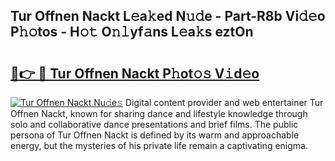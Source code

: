 ## Tur Offnen Nackt L𝚎a𝚔ed N𝚞𝚍e - Part-R8b Vi𝚍𝚎o P𝚑𝚘tos - H𝚘𝚝 O𝚗𝚕yf𝚊ns L𝚎a𝚔s eztOn

# <h2><a href="http://kf2vdy0.oniu.top/?m=Tur+Offnen+Nackt">🔗👉 🔴 Tur Offnen Nackt P𝚑ot𝚘𝚜 V𝚒d𝚎o</a></h2>

[![Tur Offnen Nackt Nu𝚍e𝚜](https://i.imgur.com/0qMVB7G.gif)](http://kf2vdy0.oniu.top/?m=Tur+Offnen+Nackt)
Digital content provider and web entertainer Tur Offnen Nackt, known for sharing dance and lifestyle knowledge through solo and collaborative dance presentations and brief films. The public persona of Tur Offnen Nackt is defined by its warm and approachable energy, but the mysteries of his private life remain a captivating enigma.  
